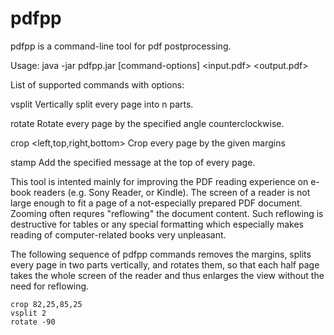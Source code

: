 pdfpp
=====
pdfpp is a command-line tool for pdf postprocessing.

Usage: java -jar pdfpp.jar <command> [command-options] <input.pdf> <output.pdf>

List of supported commands with options:

vsplit <n>
  Vertically split every page into n parts.

rotate <degrees>
  Rotate every page by the specified angle counterclockwise.

crop <left,top,right,bottom>
  Crop every page by the given margins

stamp <message>
  Add the specified message at the top of every page.

This tool is intented mainly for improving the PDF reading experience on e-book readers (e.g. Sony Reader, or Kindle). The screen of a reader is not large enough to fit a page of a not-especially prepared PDF document. Zooming often requres "reflowing" the document content. Such reflowing is destructive for tables or any special formatting which especially makes reading of computer-related books very unpleasant.

The following sequence of pdfpp commands removes the margins, splits every page in two parts vertically, and rotates them, so that each half page takes the whole screen of the reader and thus enlarges the view without the need for reflowing.

    crop 82,25,85,25
    vsplit 2
    rotate -90

